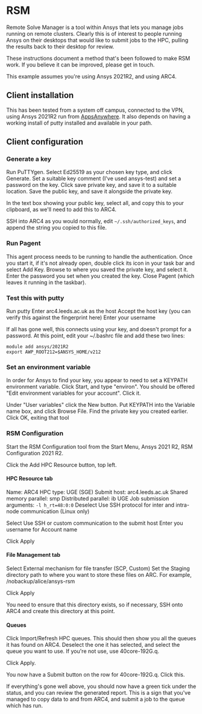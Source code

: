 # RSM

Remote Solve Manager is a tool within Ansys that lets you manage jobs running
on remote clusters.  Clearly this is of interest to people running Ansys on
their desktops that would like to submit jobs to the HPC, pulling the results
back to their desktop for review.

These instructions document a method that's been followed to make RSM work.  If
you believe it can be improved, please get in touch.

This example assumes you're using Ansys 2021R2, and using ARC4.

## Client installation

This has been tested from a system off campus, connected to the VPN, using
Ansys 2021R2 run from [AppsAnywhere](https://appsanywhere.leeds.ac.uk).  It
also depends on having a working install of putty installed and available in
your path.

## Client configuration

### Generate a key

Run PuTTYgen.  Select Ed25519 as your chosen key type, and click Generate.  Set
a suitable key comment (I've used ansys-test) and set a password on the key.
Click save private key, and save it to a suitable location.  Save the public
key, and save it alongside the private key.

In the text box showing your public key, select all, and copy this to your
clipboard, as we'll need to add this to ARC4.

SSH into ARC4 as you would normally, edit `~/.ssh/authorized_keys`, and append
the string you copied to this file.

### Run Pagent

This agent process needs to be running to handle the authentication.  Once you
start it, if it's not already open, double click its icon in your task bar and
select Add Key.  Browse to where you saved the private key, and select it.
Enter the password you set when you created the key.  Close Pagent (which
leaves it running in the taskbar).

### Test this with putty

Run putty
Enter arc4.leeds.ac.uk as the host
Accept the host key (you can verify this against the fingerprint here)
Enter your username

If all has gone well, this connects using your key, and doesn't prompt for a
password.  At this point, edit your ~/.bashrc file and add these two lines:

```
module add ansys/2021R2
export AWP_ROOT212=$ANSYS_HOME/v212
```

### Set an environment variable

In order for Ansys to find your key, you appear to need to set a KEYPATH
environment variable.  Click Start, and type "environ".  You should be offered
"Edit environment variables for your account".  Click it.

Under "User variables" click the New button.  Put KEYPATH into the Variable
name box, and click Browse File.  Find the private key you created earlier.
Click OK, exiting that tool

### RSM Configuration

Start the RSM Configuration tool from the Start Menu, Ansys 2021 R2, RSM
Configuration 2021 R2.

Click the Add HPC Resource button, top left.

#### HPC Resource tab

Name: ARC4
HPC type: UGE (SGE)
Submit host: arc4.leeds.ac.uk
Shared memory parallel: smp
Distributed parallel: ib
UGE Job submission arguments: `-l h_rt=48:0:0`
Deselect Use SSH protocol for inter and intra-node communication (Linux only)

Select Use SSH or custom communication to the submit host
Enter you username for Account name

Click Apply

#### File Management tab

Select External mechanism for file transfer (SCP, Custom)
Set the Staging directory path to where you want to store these files on ARC.
For example, /nobackup/alice/ansys-rsm

Click Apply

You need to ensure that this directory exists, so if necessary, SSH onto ARC4
and create this directory at this point.

#### Queues

Click Import/Refresh HPC queues.
This should then show you all the queues it has found on ARC4.  Deselect the
one it has selected, and select the queue you want to use.  If you're not use,
use 40core-192G.q.

Click Apply.

You now have a Submit button on the row for 40core-192G.q.  Click this.

If everything's gone well above, you should now have a green tick under the
status, and you can review the generated report.  This is a sign that you've
managed to copy data to and from ARC4, and submit a job to the queue which has
run.

